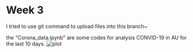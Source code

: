 #  Week 3
I tried to use git command to upload files into this branch~

the "Corona_data.ipynb" are some codes for analysis CONVID-19 in AU for the last 10 days.
![plot](https://i.imgur.com/pUiNXvZ.png)

